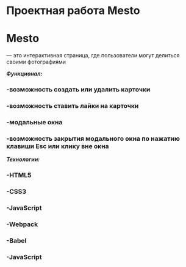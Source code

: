 # Проектная работа Mesto

# Mesto 
— это интерактивная страница, где пользователи могут делиться своими фотографиями

***Функционал:***

### -возможность создать или удалить карточки
### -возможность ставить лайки на карточки
### -модальные окна
### -возможность закрытия модального окна по нажатию клавиши Esc или клику вне окна

***Технологии:***
### -HTML5
### -CSS3
### -JavaScript
### -Webpack
### -Babel
### -JavaScript
